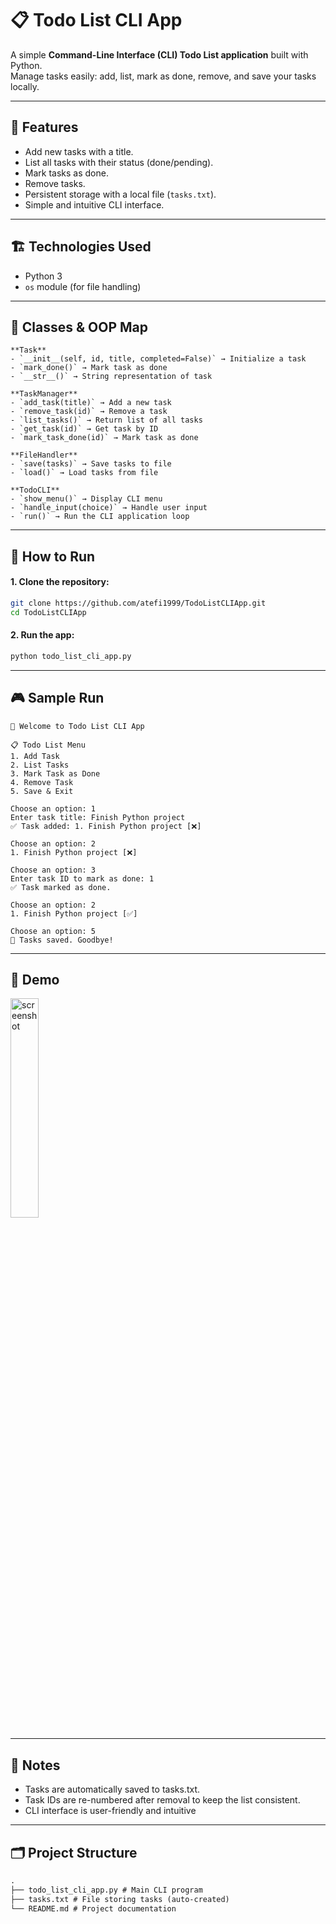 # 📋 Todo List CLI App

A simple **Command-Line Interface (CLI) Todo List application** built with Python.  
Manage tasks easily: add, list, mark as done, remove, and save your tasks locally.

---

## 🧩 Features

- Add new tasks with a title.
- List all tasks with their status (done/pending).
- Mark tasks as done.
- Remove tasks.
- Persistent storage with a local file (`tasks.txt`).
- Simple and intuitive CLI interface.

---

## 🏗️ Technologies Used

- Python 3
- `os` module (for file handling)

---


## 📝 Classes & OOP Map

```backtick
**Task**
- `__init__(self, id, title, completed=False)` → Initialize a task
- `mark_done()` → Mark task as done
- `__str__()` → String representation of task

**TaskManager**
- `add_task(title)` → Add a new task
- `remove_task(id)` → Remove a task
- `list_tasks()` → Return list of all tasks
- `get_task(id)` → Get task by ID
- `mark_task_done(id)` → Mark task as done

**FileHandler**
- `save(tasks)` → Save tasks to file
- `load()` → Load tasks from file

**TodoCLI**
- `show_menu()` → Display CLI menu
- `handle_input(choice)` → Handle user input
- `run()` → Run the CLI application loop
```
---

## 🚀 How to Run

#### 1. Clone the repository:

```bash
git clone https://github.com/atefi1999/TodoListCLIApp.git
cd TodoListCLIApp
```

#### 2. Run the app:

```bash
python todo_list_cli_app.py
```
---
## 🎮 Sample Run
```backtick
🚀 Welcome to Todo List CLI App

📋 Todo List Menu
1. Add Task
2. List Tasks
3. Mark Task as Done
4. Remove Task
5. Save & Exit

Choose an option: 1
Enter task title: Finish Python project
✅ Task added: 1. Finish Python project [❌]

Choose an option: 2
1. Finish Python project [❌]

Choose an option: 3
Enter task ID to mark as done: 1
✅ Task marked as done.

Choose an option: 2
1. Finish Python project [✅]

Choose an option: 5
💾 Tasks saved. Goodbye!
```
---
## 🎥 Demo

<img  alt="screenshot" src="https://github.com/user-attachments/assets/36727839-c342-4583-8710-20f9e697dca3"  width="30%" />


---
## 📂 Notes

- Tasks are automatically saved to tasks.txt.
- Task IDs are re-numbered after removal to keep the list consistent.
- CLI interface is user-friendly and intuitive

---

## 🗂️ Project Structure
```markdown
.
├── todo_list_cli_app.py # Main CLI program
├── tasks.txt # File storing tasks (auto-created)
└── README.md # Project documentation
```
